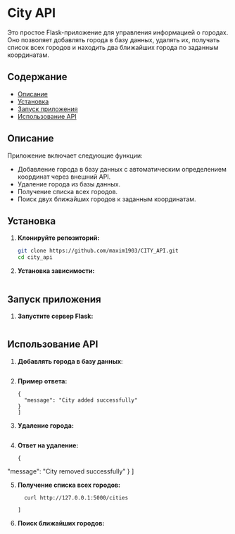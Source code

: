 # City API

Это простое Flask-приложение для управления информацией о городах. Оно позволяет добавлять города в базу данных, удалять их, получать список всех городов и находить два ближайших города по заданным координатам.

## Содержание

- [Описание](#описание)
- [Установка](#установка)
- [Запуск приложения](#запуск-приложения)
- [Использование API](#использование-api)

## Описание

Приложение включает следующие функции:
- Добавление города в базу данных с автоматическим определением координат через внешний API.
- Удаление города из базы данных.
- Получение списка всех городов.
- Поиск двух ближайших городов к заданным координатам.

## Установка

1. **Клонируйте репозиторий:**

   ```bash
   git clone https://github.com/maxim1903/CITY_API.git
   cd city_api

2. **Установка зависимости:**
    ```pip install Flask requests

## Запуск приложения

1. **Запустите сервер Flask:**
    ```python app.py

## Использование API
1. **Добавлять города в базу данных**:
    ```curl -X POST http://127.0.0.1:5000/city -H "Content-Type: application/json" -d '{"name": "Moscow"}'

2. **Пример ответа:**
    ```[
    {
      "message": "City added successfully"
    }
   ]   

3. **Удаление города:**
    ```curl -X DELETE http://127.0.0.1:5000/city -H "Content-Type: application/json" -d '{"name": "Moscow"}'

4. **Ответ на удаление:**
    ```[
    {
  "message": "City removed successfully"
    }
   ]

5. **Получение списка всех городов:**
    ```[
      curl http://127.0.0.1:5000/cities

   ]

6. **Поиск ближайших городов:**
    ```curl "http://127.0.0.1:5000/cities/nearby?latitude=55.7558&longitude=37.6173"
